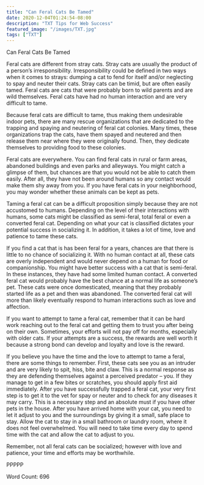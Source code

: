 ```yaml
---
title: "Can Feral Cats Be Tamed"
date: 2020-12-04T01:24:54-08:00
description: "TXT Tips for Web Success"
featured_image: "/images/TXT.jpg"
tags: ["TXT"]
---
```


Can Feral Cats Be Tamed

Feral cats are different from stray cats. Stray cats are usually the product of a person’s irresponsibility. Irresponsibility could be defined in two ways when it comes to strays:  dumping a cat to fend for itself and/or neglecting to spay and neuter their cats. Stray cats can be timid, but are often easily tamed. Feral cats are cats that were probably born to wild parents and are wild themselves. Feral cats have had no human interaction and are very difficult to tame. 

Because feral cats are difficult to tame, thus making them undesirable indoor pets, there are many rescue organizations that are dedicated to the trapping and spaying and neutering of feral cat colonies. Many times, these organizations trap the cats, have them spayed and neutered and then release them near where they were originally found. Then, they dedicate themselves to providing food to these colonies. 

Feral cats are everywhere. You can find feral cats in rural or farm areas, abandoned buildings and even parks and alleyways.  You might catch a glimpse of them, but chances are that you would not be able to catch them easily.  After all, they have not been around humans so any contact would make them shy away from you. If you have feral cats in your neighborhood, you may wonder whether these animals can be kept as pets.

Taming a feral cat can be a difficult proposition simply because they are not accustomed to humans. Depending on the level of their interactions with humans, some cats might be classified as semi-feral, total feral or even a converted feral cat.  Depending on what your cat is classified dictates your potential success in socializing it. In addition, it takes a lot of time, love and patience to tame these cats.

If you find a cat that is has been feral for a years, chances are that there is little to no chance of socializing it. With no human contact at all, these cats are overly independent and would never depend on a human for food or companionship. You might have better success with a cat that is semi-feral. In these instances, they have had some limited human contact. A converted feral cat would probably have the best chance at a normal life as someone’s pet. These cats were once domesticated, meaning that they probably started life as a pet and then was abandoned. The converted feral cat will more than likely eventually respond to human interactions such as love and affection.

If you want to attempt to tame a feral cat, remember that it can be hard work reaching out to the feral cat and getting them to trust you after being on their own. Sometimes, your efforts will not pay off for months, especially with older cats. If your attempts are a success, the rewards are well worth it because a strong bond can develop and loyalty and love is the reward.  

If you believe you have the time and the love to attempt to tame a feral, there are some things to remember. First, these cats see you as an intruder and are very likely to spit, hiss, bite and claw. This is a normal response as they are defending themselves against a perceived predator – you. If they manage to get in a few bites or scratches, you should apply first aid immediately. After you have successfully trapped a feral cat, your very first step is to get it to the vet for spay or neuter and to check for any diseases it may carry. This is a necessary step and an absolute must if you have other pets in the house. After you have arrived home with your cat, you need to let it adjust to you and the surroundings by giving it a small, safe place to stay. Allow the cat to stay in a small bathroom or laundry room, where it does not feel overwhelmed. You will need to take time every day to spend time with the cat and allow the cat to adjust to you.

Remember, not all feral cats can be socialized; however with love and patience, your time and efforts may be worthwhile.

PPPPP

Word Count: 696

